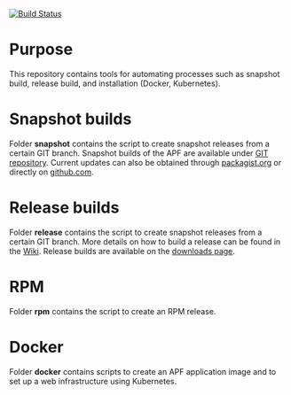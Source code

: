 [![Build Status](https://travis-ci.com/AdventurePHP/tools.svg?branch=master)](https://travis-ci.com/AdventurePHP/tools)

# Purpose

This repository contains tools for automating processes such as snapshot build, release build, and installation (Docker, Kubernetes).


# Snapshot builds

Folder **snapshot** contains the script to create snapshot releases from a certain GIT branch.
Snapshot builds of the APF are available under [GIT repository](https://adventure-php-framework.org/Page/068-GIT-repository).
Current updates can also be obtained through [packagist.org](https://packagist.org/packages/apf/apf) or directly on [github.com](https://github.com/AdventurePHP/code).


# Release builds

Folder **release** contains the script to create snapshot releases from a certain GIT branch. 
More details on how to build a release can be found in the [Wiki](https://adventure-php-framework.org/wiki/Erstellen_eines_Builds/en).
Release builds are available on the [downloads page](https://adventure-php-framework.org/Page/008-Downloads). 


# RPM

Folder **rpm** contains the script to create an RPM release. 


# Docker

Folder **docker** contains scripts to create an APF application image and to set up a web infrastructure using Kubernetes.
